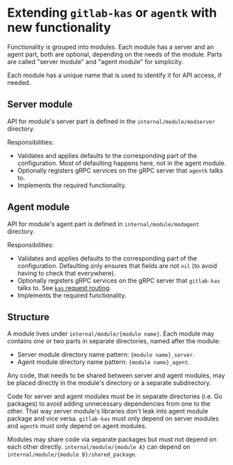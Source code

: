 # Extending `gitlab-kas` or `agentk` with new functionality

Functionality is grouped into modules. Each module has a server and an agent part, both are optional, depending on the needs of the module. Parts are called "server module" and "agent module" for simplicity.

Each module has a unique name that is used to identify it for API access, if needed.

## Server module

API for module's server part is defined in the `internal/module/modserver` directory.

Responsibilities:

- Validates and applies defaults to the corresponding part of the configuration. Most of defaulting happens here, not in the agent module.
- Optionally registers gRPC services on the gRPC server that `agentk` talks to.
- Implements the required functionality.

## Agent module

API for module's agent part is defined in `internal/module/modagent` directory.

Responsibilities:

- Validates and applies defaults to the corresponding part of the configuration. Defaulting only ensures that fields are not `nil` (to avoid having to check that everywhere).
- Optionally registers gRPC services on the gRPC server that `gitlab-kas` talks to. See [`kas` request routing](kas_request_routing.md).
- Implements the required functionality.

## Structure

A module lives under `internal/module/{module name}`. Each module may contains one or two parts in separate directories, named after the module:

- Server module directory name pattern: `{module name}_server`.
- Agent module directory name pattern: `{module name}_agent`.

Any code, that needs to be shared between server and agent modules, may be placed directly in the module's directory or a separate subdirectory.

Code for server and agent modules must be in separate directories (i.e. Go packages) to avoid adding unnecessary dependencies from one to the other. That way server module's libraries don't leak into agent module package and vice versa. `gitlab-kas` must only depend on server modules and `agentk` must only depend on agent modules.

Modules may share code via separate packages but must not depend on each other directly. `internal/module/{module A}` can depend on `internal/module/{module B}/shared_package`.
